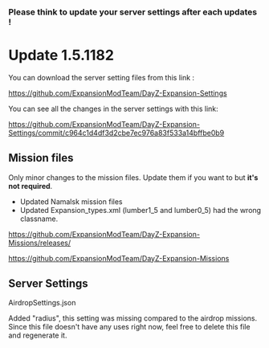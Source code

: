 ### Please think to update your server settings after each updates !

# Update 1.5.1182

You can download the server setting files from this link : 

https://github.com/ExpansionModTeam/DayZ-Expansion-Settings

You can see all the changes in the server settings with this link: 

https://github.com/ExpansionModTeam/DayZ-Expansion-Settings/commit/c964c1d4df3d2cbe7ec976a83f533a14bffbe0b9

## Mission files

Only minor changes to the mission files. Update them if you want to but **it's not required**.

- Updated Namalsk mission files
- Updated Expansion_types.xml (lumber1_5 and lumber0_5) had the wrong classname.

https://github.com/ExpansionModTeam/DayZ-Expansion-Missions/releases/

https://github.com/ExpansionModTeam/DayZ-Expansion-Missions

## Server Settings

AirdropSettings.json

Added "radius", this setting was missing compared to the airdrop missions. Since this file doesn't have any uses right now, feel free to delete this file and regenerate it.